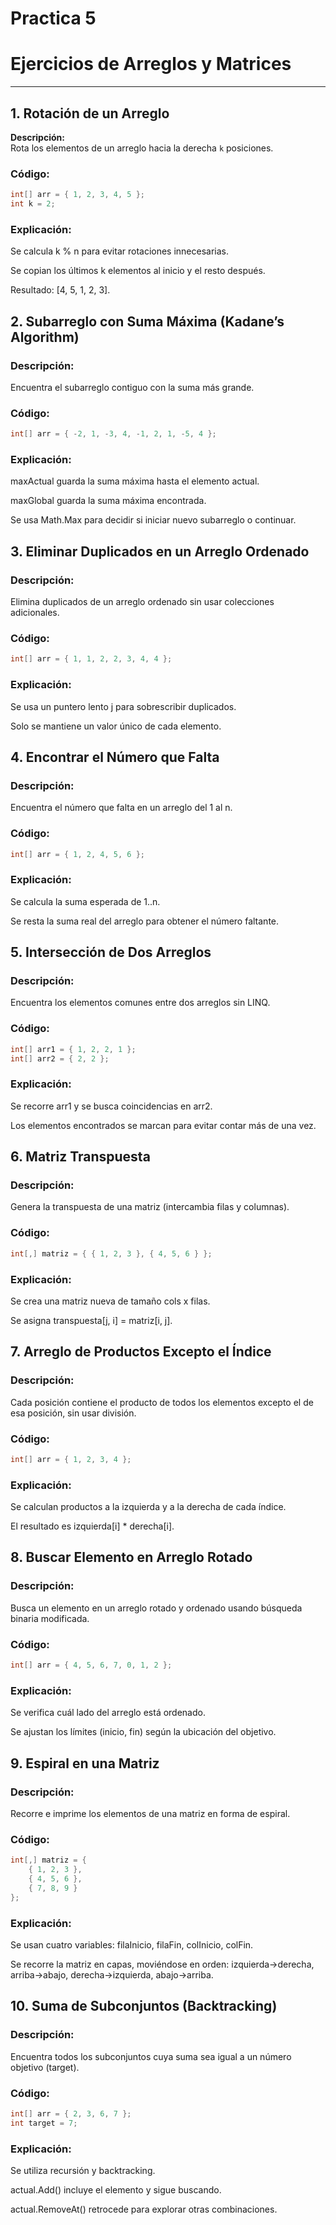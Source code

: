 # Practica 5
#  Ejercicios de Arreglos y Matrices 



---

## 1. Rotación de un Arreglo
**Descripción:**  
Rota los elementos de un arreglo hacia la derecha `k` posiciones.

### Código:
```csharp
int[] arr = { 1, 2, 3, 4, 5 };
int k = 2;
```
### Explicación:

Se calcula k % n para evitar rotaciones innecesarias.

Se copian los últimos k elementos al inicio y el resto después.

Resultado: [4, 5, 1, 2, 3].

## 2. Subarreglo con Suma Máxima (Kadane’s Algorithm)

### Descripción:
Encuentra el subarreglo contiguo con la suma más grande.

### Código:
```csharp
int[] arr = { -2, 1, -3, 4, -1, 2, 1, -5, 4 };
```


### Explicación:

maxActual guarda la suma máxima hasta el elemento actual.

maxGlobal guarda la suma máxima encontrada.

Se usa Math.Max para decidir si iniciar nuevo subarreglo o continuar.

## 3. Eliminar Duplicados en un Arreglo Ordenado

### Descripción:
Elimina duplicados de un arreglo ordenado sin usar colecciones adicionales.

### Código:
```csharp
int[] arr = { 1, 1, 2, 2, 3, 4, 4 };
```


### Explicación:

Se usa un puntero lento j para sobrescribir duplicados.

Solo se mantiene un valor único de cada elemento.

## 4. Encontrar el Número que Falta

### Descripción:
Encuentra el número que falta en un arreglo del 1 al n.

### Código:
```csharp
int[] arr = { 1, 2, 4, 5, 6 };
```


### Explicación:

Se calcula la suma esperada de 1..n.

Se resta la suma real del arreglo para obtener el número faltante.

## 5. Intersección de Dos Arreglos

### Descripción:
Encuentra los elementos comunes entre dos arreglos sin LINQ.

### Código:
```csharp
int[] arr1 = { 1, 2, 2, 1 };
int[] arr2 = { 2, 2 };
```

### Explicación:

Se recorre arr1 y se busca coincidencias en arr2.

Los elementos encontrados se marcan para evitar contar más de una vez.

## 6. Matriz Transpuesta

### Descripción:
Genera la transpuesta de una matriz (intercambia filas y columnas).

### Código:
```csharp
int[,] matriz = { { 1, 2, 3 }, { 4, 5, 6 } };
```


### Explicación:

Se crea una matriz nueva de tamaño cols x filas.

Se asigna transpuesta[j, i] = matriz[i, j].

## 7. Arreglo de Productos Excepto el Índice

### Descripción:
Cada posición contiene el producto de todos los elementos excepto el de esa posición, sin usar división.

### Código:
```csharp
int[] arr = { 1, 2, 3, 4 };
```


### Explicación:

Se calculan productos a la izquierda y a la derecha de cada índice.

El resultado es izquierda[i] * derecha[i].

## 8. Buscar Elemento en Arreglo Rotado

### Descripción:
Busca un elemento en un arreglo rotado y ordenado usando búsqueda binaria modificada.

### Código:
```csharp
int[] arr = { 4, 5, 6, 7, 0, 1, 2 };
```


### Explicación:

Se verifica cuál lado del arreglo está ordenado.

Se ajustan los límites (inicio, fin) según la ubicación del objetivo.

## 9. Espiral en una Matriz

### Descripción:
Recorre e imprime los elementos de una matriz en forma de espiral.

### Código:
```csharp
int[,] matriz = {
    { 1, 2, 3 },
    { 4, 5, 6 },
    { 7, 8, 9 }
};
```


### Explicación:

Se usan cuatro variables: filaInicio, filaFin, colInicio, colFin.

Se recorre la matriz en capas, moviéndose en orden: izquierda→derecha, arriba→abajo, derecha→izquierda, abajo→arriba.

## 10. Suma de Subconjuntos (Backtracking)

### Descripción:
Encuentra todos los subconjuntos cuya suma sea igual a un número objetivo (target).

### Código:
```csharp
int[] arr = { 2, 3, 6, 7 };
int target = 7;
```

### Explicación:

Se utiliza recursión y backtracking.

actual.Add() incluye el elemento y sigue buscando.

actual.RemoveAt() retrocede para explorar otras combinaciones.